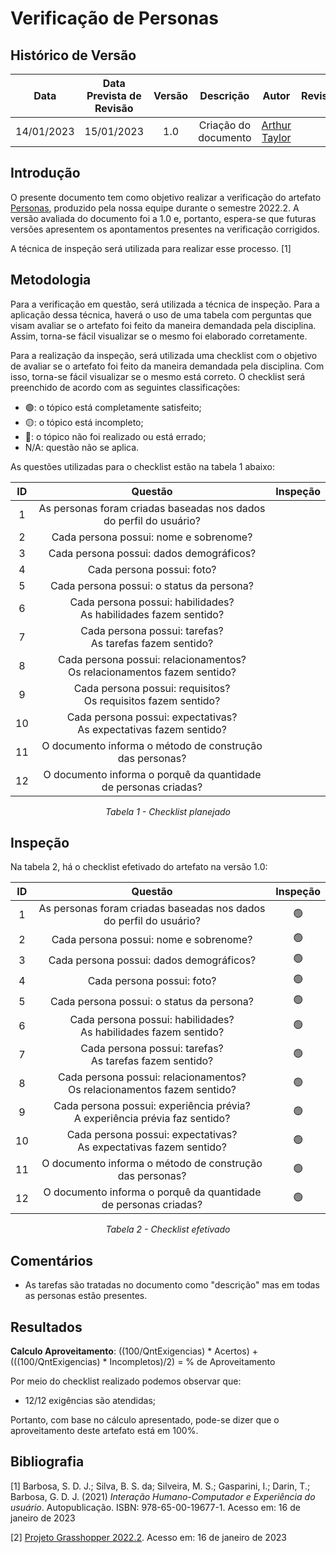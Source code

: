 # Verificação de Personas
## <a>Histórico de Versão</a>
|    Data    | Data Prevista de Revisão | Versão |      Descrição       |                 Autor                 |                  Revisor                   |
| :--------: | :----------------------: | :----: | :------------------: | :-----------------------------------: | :----------------------------------------: |
| 14/01/2023 |        15/01/2023        |  1.0   | Criação do documento | [Arthur Taylor](https://github.com/Eruel6) |  |

## <a>Introdução</a>
O presente documento tem como objetivo realizar a verificação do artefato [Personas](https://github.com/Requisitos-de-Software/2022.2-MEI/blob/main/docs/Elicitacao/personas.md), produzido pela nossa equipe durante o semestre 2022.2. A versão avaliada do documento foi a 1.0 e, portanto, espera-se que futuras versões apresentem os apontamentos presentes na verificação corrigidos.

A técnica de inspeção será utilizada para realizar esse processo. [1]

## <a>Metodologia</a>
Para a verificação em questão, será utilizada a técnica de inspeção. Para a aplicação dessa técnica, haverá o uso de uma tabela com perguntas que visam avaliar se o artefato foi feito da maneira demandada pela disciplina. Assim, torna-se fácil visualizar se o mesmo foi elaborado corretamente.

Para a realização da inspeção, será utilizada uma checklist com o objetivo de avaliar se o artefato foi feito da maneira demandada pela disciplina. Com isso, torna-se fácil visualizar se o mesmo está correto. O checklist será preenchido de acordo com as seguintes classificações:

* 🟢: o tópico está completamente satisfeito;
* 🟡: o tópico está incompleto;
* 🔴: o tópico não foi realizado ou está errado;
* N/A: questão não se aplica.

As questões utilizadas para o checklist estão na tabela 1 abaixo:

<center>

  
| ID | Questão | Inspeção | 
| :--: | :-------: | :------: |
| 1 | As personas foram criadas baseadas nos dados do perfil do usuário? |  | 
| 2 | Cada persona possui: nome e sobrenome? |  |  
| 3 | Cada persona possui: dados demográficos? |  |  
| 4 | Cada persona possui: foto? | |  
| 5 | Cada persona possui: o status da persona?|  |  
| 6 | Cada persona possui: habilidades?<br>As habilidades fazem sentido? |  |  
| 7 | Cada persona possui: tarefas?<br>As tarefas fazem sentido? |  |  
| 8 | Cada persona possui: relacionamentos?<br>Os relacionamentos fazem sentido? |  |  
| 9 | Cada persona possui: requisitos?<br>Os requisitos fazem sentido? |  | 
| 10 | Cada persona possui: expectativas?<br>As expectativas fazem sentido? | |
| 11 | O documento informa o método de construção das personas? |  | 
| 12 | O documento informa o porquê da quantidade de personas criadas? |  | 
  
*Tabela 1 - Checklist planejado*

</center>

## <a>Inspeção</a>

Na tabela 2, há o checklist efetivado do artefato na versão 1.0:

<center>

| ID | Questão | Inspeção | 
| :--: | :-------: | :------: |
| 1 | As personas foram criadas baseadas nos dados do perfil do usuário? | 🟢 | 
| 2 | Cada persona possui: nome e sobrenome? |🟢 |  
| 3 | Cada persona possui: dados demográficos? |🟢 |  
| 4 | Cada persona possui: foto? |🟢 |  
| 5 | Cada persona possui: o status da persona?| 🟢 |  
| 6 | Cada persona possui: habilidades?<br>As habilidades fazem sentido? | 🟢 |  
| 7 | Cada persona possui: tarefas?<br>As tarefas fazem sentido? | 🟢 |  
| 8 | Cada persona possui: relacionamentos?<br>Os relacionamentos fazem sentido? | 🟢 |  
| 9 | Cada persona possui: experiência prévia?<br>A experiência prévia faz sentido? | 🟢 | 
| 10 | Cada persona possui: expectativas?<br>As expectativas fazem sentido? | 🟢|
| 11 | O documento informa o método de construção das personas? | 🟢 | 
| 12 | O documento informa o porquê da quantidade de personas criadas? | 🟢 | 
  
*Tabela 2 - Checklist efetivado*

</center>

## <a>Comentários</a>

* As tarefas são tratadas no documento como "descrição" mas em todas as personas estão presentes.

  
## <a>Resultados</a>
<a>**Calculo Aproveitamento**</a>: ((100/QntExigencias) * Acertos) + (((100/QntExigencias) * Incompletos)/2) = % de Aproveitamento

Por meio do checklist realizado podemos observar que:
  
  * 12/12 exigências são atendidas;

Portanto, com base no cálculo apresentado, pode-se dizer que o aproveitamento deste artefato está em 100%.
  
## <a>Bibliografia</a>

[1] Barbosa, S. D. J.; Silva, B. S. da; Silveira, M. S.; Gasparini, I.; Darin, T.; Barbosa, G. D. J. (2021) _Interação Humano-Computador e Experiência do usuário_. Autopublicação. ISBN: 978-65-00-19677-1. Acesso em: 16 de janeiro de 2023

[2] [Projeto Grasshopper 2022.2](https://github.com/Requisitos-de-Software/2022.2-Grasshopper/blob/main/docs/analise-de-requisitos/verificacao/personas-verificacao.md). Acesso em: 16 de janeiro de 2023
